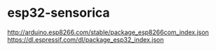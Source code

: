 # esp32-sensorica

http://arduino.esp8266.com/stable/package_esp8266com_index.json
https://dl.espressif.com/dl/package_esp32_index.json
